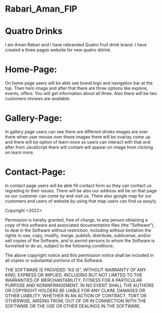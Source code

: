 # Rabari_Aman_FIP

# Quatro Drinks
I am Aman Rabari and I have rebranded Quatro fruit drink brand.
I have created a three pages website for new quatro ddrink.

# Home-Page:
On home page users will be able see brand logo and navigation bar at the top. Then hero image and after that there are three options like explore, events, offers. You will get information about all three. Also there will be two customers reviews are available.

# Gallery-Page:
In gallery page users can see there are different drinks images are over there when user mouse over these images there will be ovarlay come up and there will be option of learn more so users can interact with that and after from JavaScript there will contant will appear on image from clicking on learn more.

# Contact-Page:
In contact page users will be able fill contact form so they can contact us regrading to their issues. There will be also our address will be on that page so our customer can come by and visit us. There also google map for our customers and users of website by using that map users can find us easyly.

Copyright <2022> <Aman Rabari>

Permission is hereby granted, free of charge, to any person obtaining a copy of this software and associated documentation files (the "Software"), to deal in the Software without restriction, including without limitation the rights to use, copy, modify, merge, publish, distribute, sublicense, and/or sell copies of the Software, and to permit persons to whom the Software is furnished to do so, subject to the following conditions:

The above copyright notice and this permission notice shall be included in all copies or substantial portions of the Software.

THE SOFTWARE IS PROVIDED "AS IS", WITHOUT WARRANTY OF ANY KIND, EXPRESS OR IMPLIED, INCLUDING BUT NOT LIMITED TO THE WARRANTIES OF MERCHANTABILITY, FITNESS FOR A PARTICULAR PURPOSE AND NONINFRINGEMENT. IN NO EVENT SHALL THE AUTHORS OR COPYRIGHT HOLDERS BE LIABLE FOR ANY CLAIM, DAMAGES OR OTHER LIABILITY, WHETHER IN AN ACTION OF CONTRACT, TORT OR OTHERWISE, ARISING FROM, OUT OF OR IN CONNECTION WITH THE SOFTWARE OR THE USE OR OTHER DEALINGS IN THE SOFTWARE.